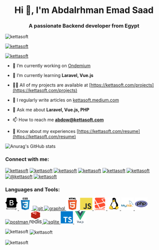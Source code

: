 <h1 align="center">Hi 👋, I'm Abdalrhman Emad Saad</h1>
<h3 align="center">A passionate Backend developer from Egypt</h3>

<p align="left"> <img src="https://komarev.com/ghpvc/?username=kettasoft&label=Profile%20views&color=0e75b6&style=flat" alt="kettasoft" /> </p>

<p align="left"> <a href="https://github.com/ryo-ma/github-profile-trophy"><img src="https://github-profile-trophy.vercel.app/?username=kettasoft" alt="kettasoft" /></a> </p>

<p align="left"> <a href="https://twitter.com/kettasoft" target="blank"><img src="https://img.shields.io/twitter/follow/kettasoft?logo=twitter&style=for-the-badge" alt="kettasoft" /></a> </p>

- 🔭 I’m currently working on [Ondemium](https://kettasoft/projects/ondemium)

- 🌱 I’m currently learning **Laravel, Vue.js**

- 👨‍💻 All of my projects are available at [https://kettasoft.com/projects](https://kettasoft.com/projects)

- 📝 I regularly write articles on [kettasoft.medium.com](kettasoft.medium.com)

- 💬 Ask me about **Laravel, Vue.js, PHP**

- 📫 How to reach me **abdow@kettasoft.com**

- 📄 Know about my experiences [https://kettasoft.com/resume](https://kettasoft.com/resume)

![Anurag's GitHub stats](https://github-readme-stats.vercel.app/api?username=kettasoft&show_icons=true&theme=radical)

<h3 align="left">Connect with me:</h3>
<p align="left">
<a href="https://codepen.io/kettasoft" target="blank"><img align="center" src="https://raw.githubusercontent.com/rahuldkjain/github-profile-readme-generator/master/src/images/icons/Social/codepen.svg" alt="kettasoft" height="30" width="40" /></a>
<a href="https://dev.to/kettasoft" target="blank"><img align="center" src="https://raw.githubusercontent.com/rahuldkjain/github-profile-readme-generator/master/src/images/icons/Social/devto.svg" alt="kettasoft" height="30" width="40" /></a>
<a href="https://twitter.com/kettasoft" target="blank"><img align="center" src="https://raw.githubusercontent.com/rahuldkjain/github-profile-readme-generator/master/src/images/icons/Social/twitter.svg" alt="kettasoft" height="30" width="40" /></a>
<a href="https://linkedin.com/in/kettasoft" target="blank"><img align="center" src="https://raw.githubusercontent.com/rahuldkjain/github-profile-readme-generator/master/src/images/icons/Social/linked-in-alt.svg" alt="kettasoft" height="30" width="40" /></a>
<a href="https://fb.com/kettasoft" target="blank"><img align="center" src="https://raw.githubusercontent.com/rahuldkjain/github-profile-readme-generator/master/src/images/icons/Social/facebook.svg" alt="kettasoft" height="30" width="40" /></a>
<a href="https://instagram.com/kettasoft" target="blank"><img align="center" src="https://raw.githubusercontent.com/rahuldkjain/github-profile-readme-generator/master/src/images/icons/Social/instagram.svg" alt="kettasoft" height="30" width="40" /></a>
<a href="https://medium.com/@kettasoft" target="blank"><img align="center" src="https://raw.githubusercontent.com/rahuldkjain/github-profile-readme-generator/master/src/images/icons/Social/medium.svg" alt="@kettasoft" height="30" width="40" /></a>
<a href="https://www.hackerrank.com/kettasoft" target="blank"><img align="center" src="https://raw.githubusercontent.com/rahuldkjain/github-profile-readme-generator/master/src/images/icons/Social/hackerrank.svg" alt="kettasoft" height="30" width="40" /></a>
</p>

<h3 align="left">Languages and Tools:</h3>
<p align="left"> <a href="https://getbootstrap.com" target="_blank" rel="noreferrer"> <img src="https://raw.githubusercontent.com/devicons/devicon/master/icons/bootstrap/bootstrap-plain-wordmark.svg" alt="bootstrap" width="40" height="40"/> </a> <a href="https://www.w3schools.com/css/" target="_blank" rel="noreferrer"> <img src="https://raw.githubusercontent.com/devicons/devicon/master/icons/css3/css3-original-wordmark.svg" alt="css3" width="40" height="40"/> </a> <a href="https://git-scm.com/" target="_blank" rel="noreferrer"> <img src="https://www.vectorlogo.zone/logos/git-scm/git-scm-icon.svg" alt="git" width="40" height="40"/> </a> <a href="https://graphql.org" target="_blank" rel="noreferrer"> <img src="https://www.vectorlogo.zone/logos/graphql/graphql-icon.svg" alt="graphql" width="40" height="40"/> </a> <a href="https://www.w3.org/html/" target="_blank" rel="noreferrer"> <img src="https://raw.githubusercontent.com/devicons/devicon/master/icons/html5/html5-original-wordmark.svg" alt="html5" width="40" height="40"/> </a> <a href="https://developer.mozilla.org/en-US/docs/Web/JavaScript" target="_blank" rel="noreferrer"> <img src="https://raw.githubusercontent.com/devicons/devicon/master/icons/javascript/javascript-original.svg" alt="javascript" width="40" height="40"/> </a> <a href="https://laravel.com/" target="_blank" rel="noreferrer"> <img src="https://raw.githubusercontent.com/devicons/devicon/master/icons/laravel/laravel-plain-wordmark.svg" alt="laravel" width="40" height="40"/> </a> <a href="https://www.linux.org/" target="_blank" rel="noreferrer"> <img src="https://raw.githubusercontent.com/devicons/devicon/master/icons/linux/linux-original.svg" alt="linux" width="40" height="40"/> </a> <a href="https://www.mysql.com/" target="_blank" rel="noreferrer"> <img src="https://raw.githubusercontent.com/devicons/devicon/master/icons/mysql/mysql-original-wordmark.svg" alt="mysql" width="40" height="40"/> </a> <a href="https://www.php.net" target="_blank" rel="noreferrer"> <img src="https://raw.githubusercontent.com/devicons/devicon/master/icons/php/php-original.svg" alt="php" width="40" height="40"/> </a> <a href="https://postman.com" target="_blank" rel="noreferrer"> <img src="https://www.vectorlogo.zone/logos/getpostman/getpostman-icon.svg" alt="postman" width="40" height="40"/> </a> <a href="https://redis.io" target="_blank" rel="noreferrer"> <img src="https://raw.githubusercontent.com/devicons/devicon/master/icons/redis/redis-original-wordmark.svg" alt="redis" width="40" height="40"/> </a> <a href="https://www.sqlite.org/" target="_blank" rel="noreferrer"> <img src="https://www.vectorlogo.zone/logos/sqlite/sqlite-icon.svg" alt="sqlite" width="40" height="40"/> </a> <a href="https://www.typescriptlang.org/" target="_blank" rel="noreferrer"> <img src="https://raw.githubusercontent.com/devicons/devicon/master/icons/typescript/typescript-original.svg" alt="typescript" width="40" height="40"/> </a> <a href="https://vuejs.org/" target="_blank" rel="noreferrer"> <img src="https://raw.githubusercontent.com/devicons/devicon/master/icons/vuejs/vuejs-original-wordmark.svg" alt="vuejs" width="40" height="40"/> </a> </p>

<p><img align="left" src="https://github-readme-stats.vercel.app/api/top-langs?username=kettasoft&show_icons=true&locale=en&layout=compact" alt="kettasoft" /></p>

<p>&nbsp;<img align="center" src="https://github-readme-stats.vercel.app/api?username=kettasoft&show_icons=true&locale=en" alt="kettasoft" /></p>

<p><img align="center" src="https://github-readme-streak-stats.herokuapp.com/?user=kettasoft&" alt="kettasoft" /></p>
